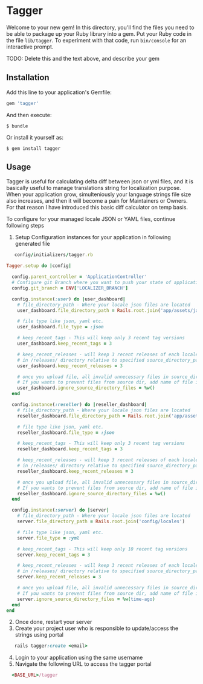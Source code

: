 # Tagger

Welcome to your new gem! In this directory, you'll find the files you need to be able to package up your Ruby library into a gem. Put your Ruby code in the file `lib/tagger`. To experiment with that code, run `bin/console` for an interactive prompt.

TODO: Delete this and the text above, and describe your gem

## Installation

Add this line to your application's Gemfile:

```ruby
gem 'tagger'
```

And then execute:

    $ bundle

Or install it yourself as:

    $ gem install tagger

## Usage
Tagger is useful for calculating delta diff between json or yml files, and it is basically useful to manage translations string for localization purpose.
When your application grow, simulteniously your language strings file size also increases, and then it will become a pain for Maintainers or Owners. For that reason I have introduced this basic diff calculator on temp basis.

To configure for your managed locale JSON or YAML files, continue following steps

1) Setup Configuration instances for your application in following generated file
```ruby 
   config/initializers/tagger.rb 
``` 

```ruby
Tagger.setup do |config|

  config.parent_controller = 'ApplicationController'
  # Configure git Branch where you want to push your state of application after updating.
  config.git_branch = ENV['LOCALIZER_BRANCH']

  config.instance(:user) do |user_dashboard|
    # file_directory_path - Where your locale json files are located
    user_dashboard.file_directory_path = Rails.root.join('app/assets/javascripts/dashboard-v2/locale')

    # file type like json, yaml etc.
    user_dashboard.file_type = :json

    # keep_recent_tags - This will keep only 3 recent tag versions
    user_dashboard.keep_recent_tags = 3

    # keep_recent_releases - will keep 3 recent releases of each locale root file
    # in /releases/ directory relative to specified source_directory_path.
    user_dashboard.keep_recent_releases = 3

    # once you upload file, all invalid unnecessary files in source_directory_path will be deleted.
    # If you wants to prevent files from source dir, add name of file in ignore_source_directory_files array
    user_dashboard.ignore_source_directory_files = %w()
  end

  config.instance(:reseller) do |reseller_dashboard|
    # file_directory_path - Where your locale json files are located
    reseller_dashboard.file_directory_path = Rails.root.join('app/assets/javascripts/reseller-dashboard/locale')

    # file type like json, yaml etc.
    reseller_dashboard.file_type = :json

    # keep_recent_tags - This will keep only 3 recent tag versions
    reseller_dashboard.keep_recent_tags = 3

    # keep_recent_releases - will keep 3 recent releases of each locale root file
    # in /releases/ directory relative to specified source_directory_path.
    reseller_dashboard.keep_recent_releases = 3

    # once you upload file, all invalid unnecessary files in source_directory_path will be deleted.
    # If you wants to prevent files from source dir, add name of file in ignore_source_directory_files array
    reseller_dashboard.ignore_source_directory_files = %w()
  end

  config.instance(:server) do |server|
    # file_directory_path - Where your locale json files are located
    server.file_directory_path = Rails.root.join('config/locales')

    # file type like json, yaml etc.
    server.file_type = :yml

    # keep_recent_tags - This will keep only 10 recent tag versions
    server.keep_recent_tags = 3

    # keep_recent_releases - will keep 3 recent releases of each locale root file
    # in /releases/ directory relative to specified source_directory_path.
    server.keep_recent_releases = 3

    # once you upload file, all invalid unnecessary files in source_directory_path will be deleted.
    # If you wants to prevent files from source dir, add name of file in ignore_source_directory_files array
    server.ignore_source_directory_files = %w(time-ago)
  end
end
```
2) Once done, restart your server
3) Create your project user who is responsible to update/access the strings using portal
```ruby 
   rails tagger:create <email>
```
4) Login to your application using the same username
5) Navigate the following URL to access the tagger portal
  ```ruby 
    <BASE_URL>/tagger 
  ```
